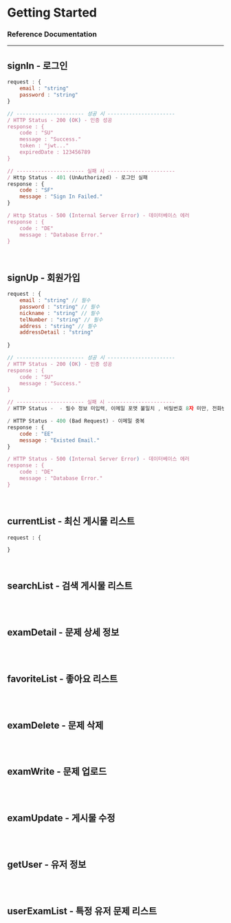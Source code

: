 # Getting Started

### Reference Documentation

<hr>

## signIn - 로그인

```js
request : {
    email : "string"
    password : "string"
}

// ---------------------- 성공 시 ----------------------
/ HTTP Status - 200 (OK) - 인증 성공 
response : {
    code : "SU"
    message : "Success."
    token : "jwt..."
    expiredDate : 123456789
}

// ---------------------- 실패 시 ----------------------
/ Http Status - 401 (UnAuthorized) - 로그인 실패 
response : {
    code : "SF"
    message : "Sign In Failed."
}

/ Http Status - 500 (Internal Server Error) - 데이터베이스 에러
response : {
    code : "DE"
    message : "Database Error."
}
```

<br>

## signUp - 회원가입 

```js
request : {
    email : "string" // 필수
    password : "string" // 필수
    nickname : "string" // 필수
    telNumber : "string" // 필수
    address : "string" // 필수
    addressDetail : "string"
    
}

// ---------------------- 성공 시 ----------------------
/ HTTP Status - 200 (OK) - 인증 성공 
response : {
    code : "SU"
    message : "Success."
}

// ---------------------- 실패 시 ----------------------
/ HTTP Status -  - 필수 정보 미입력, 이메일 포맷 불일치 , 비밀번호 8자 미만, 전화번호 포맷 불일치

/ HTTP Status - 400 (Bad Request) - 이메일 중복 
response : {
    code : "EE"
    message : "Existed Email."
}

/ HTTP Status - 500 (Internal Server Error) - 데이터베이스 에러
response : {
    code : "DE"
    message : "Database Error."
}
```

<br>

## currentList - 최신 게시물 리스트

```
request : {
    
}
```

<br>

## searchList - 검색 게시물 리스트

```

```

<br>

## examDetail - 문제 상세 정보

```

```

<br>

## favoriteList - 좋아요 리스트

```

```

<br>

## examDelete - 문제 삭제

```

```

<br>

## examWrite - 문제 업로드

```

```

<br>

## examUpdate - 게시물 수정

```

```

<br>

## getUser - 유저 정보 

```

```

<br>

## userExamList - 특정 유저 문제 리스트 

```

```

